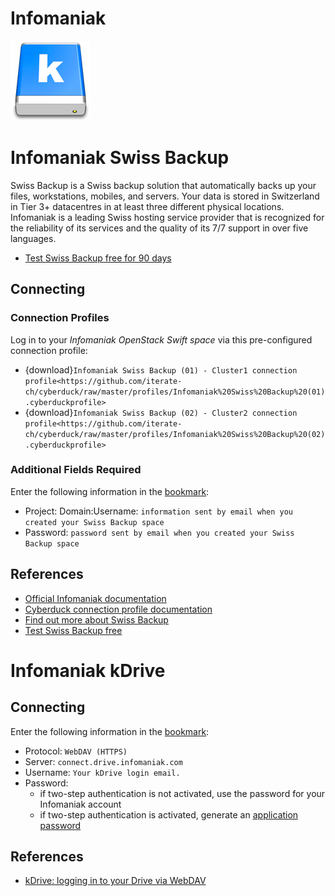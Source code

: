 Infomaniak
====

![Infomaniak Drive Icon](_images/blue-128.png)

# Infomaniak Swiss Backup

Swiss Backup is a Swiss backup solution that automatically backs up your files, workstations, mobiles, and servers. Your data is stored in Switzerland in Tier 3+ datacentres in at least three different physical locations. Infomaniak is a leading Swiss hosting service provider that is recognized for the reliability of its services and the quality of its 7/7 support in over five languages.

- [Test Swiss Backup free for 90 days](https://www.infomaniak.com/en/swiss-backup)

## Connecting

### Connection Profiles

Log in to your *Infomaniak OpenStack Swift space* via this pre-configured connection profile:

- {download}`Infomaniak Swiss Backup (01) - Cluster1 connection profile<https://github.com/iterate-ch/cyberduck/raw/master/profiles/Infomaniak%20Swiss%20Backup%20(01).cyberduckprofile>`
- {download}`Infomaniak Swiss Backup (02) - Cluster2 connection profile<https://github.com/iterate-ch/cyberduck/raw/master/profiles/Infomaniak%20Swiss%20Backup%20(02).cyberduckprofile>`

### Additional Fields Required

Enter the following information in the [bookmark](../../cyberduck/bookmarks.md):

- Project: Domain:Username: `information sent by email when you created your Swiss Backup space`
- Password: `password sent by email when you created your Swiss Backup space`

## References
- [Official Infomaniak documentation](https://www.infomaniak.com/en/support/faq/2284/startup-guide-swiss-backup)
- [Cyberduck connection profile documentation](https://www.infomaniak.com/en/support/faq/2282/swiss-backup-backing-up-files-with-cyberduck)
- [Find out more about Swiss Backup](https://www.infomaniak.com/en/swiss-backup)
- [Test Swiss Backup free](https://www.infomaniak.com/en/swiss-backup)

# Infomaniak kDrive

## Connecting

Enter the following information in the [bookmark](../../cyberduck/bookmarks.md):

- Protocol: `WebDAV (HTTPS)`
- Server: `connect.drive.infomaniak.com`
- Username: `Your kDrive login email.`
- Password:
	- if two-step authentication is not activated, use the password for your Infomaniak account
	- if two-step authentication is activated, generate an [application password](https://manager.infomaniak.com/v3/profile/application-password)

## References

- [kDrive: logging in to your Drive via WebDAV](https://www.infomaniak.com/en/support/faq/2409/kdrive-logging-in-to-your-drive-via-webdav)
